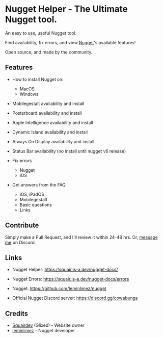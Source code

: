 # Nugget Helper - The Ultimate Nugget tool.
An easy to use, useful Nugget tool.

Find availability, fix errors, and view [Nugget](https://github.com/leminlimez/nugget)'s available features!

Open source, and made by the community.

## Features
- How to install Nugget on:

  - MacOS
  - Windows
- Mobilegestalt availability and install
- Posterboard availability and install
- Apple Intelligence availability and install
- Dynamic Island availability and install
- Always On Display availability and install
- Status Bar availability (no install until nugget v6 release)
- Fix errors
  - Nugget
  - iOS
- Get answers from the FAQ
  - iOS, iPadOS
  - Mobilegestalt
  - Basic questions
  - Links

## Contribute
Simply make a Pull Request, and I'll review it within 24-48 hrs.
Or, [message me](https://discord.com/users/1039340580012036106) on Discord.
## Links
- Nugget Helper: https://squair.is-a.dev/nugget-docs/

- Nugget Errors: https://squair.is-a.dev/nugget-docs/errors
- Nugget: https://github.com/leminlimez/nugget
- Official Nugget Discord server: https://discord.gg/cowabunga
## Credits
- [Squairdev](https://github.com/squairdev) (Glixed) - Website owner
- [leminlimez](https://github.com/leminlimez) - Nugget developer